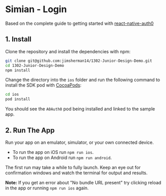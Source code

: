 # Simian - Login

Based on the complete guide to getting started with [react-native-auth0](https://github.com/auth0/react-native-auth0)

## 1. Install

Clone the repository and install the dependencies with npm:

```bash
git clone git@github.com:jimsherman14/1302-Junior-Design-Demo.git
cd 1302-Junior-Design-Demo
npm install
```

Change the directory into the `ios` folder and run the following command to install the SDK pod with [CocoaPods](https://cocoapods.org/):

```bash
cd ios
pod install
```

You should see the `A0Auth0` pod being installed and linked to the sample app.

## 2. Run The App

Run your app on an emulator, simulator, or your own connected device.

- To run the app on iOS run `npm run ios`.
- To run the app on Android run `npm run android`.

The first run may take a while to fully launch. Keep an eye out for confirmation windows and watch the terminal for output and results.

**Note:** If you get an error about "No bundle URL present" try clicking reload in the app or running `npm run ios` again. 
